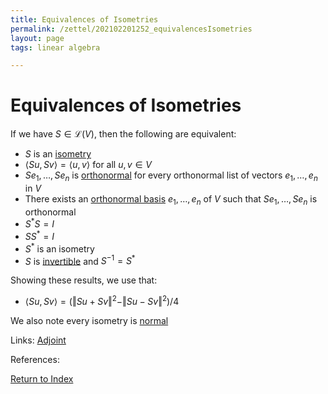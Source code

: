 ```yaml
---
title: Equivalences of Isometries 
permalink: /zettel/202102201252_equivalencesIsometries
layout: page
tags: linear algebra

---
```

# Equivalences of Isometries 

If we have $S \in \mathcal{L}(V)$, then the following are equivalent:
- $S$ is an [isometry](202102201248_isometryDefinition)
- $\langle S u , S v \rangle = \langle u , v \rangle$ for all $u, v \in V$
- $S e_1 , \ldots , S e_n$ is [orthonormal](202102142052_orthonormalDefinition) for every orthonormal list of vectors $e_1, \ldots, e_n$ in $V$
- There exists an [orthonormal basis](202102142105_orthonormalBasisDefinition) $e_1, \ldots , e_n$ of $V$ such that $S e_1 , \ldots , S e_n$ is orthonormal
- $S^* S = I$
- $SS^* = I$
- $S^*$ is an isometry
- $S$ is [invertible](202102081851_invertibleMap) and $S^{-1} = S^*$

Showing these results, we use that:
- $\langle Su, S v \rangle  = \big( \Vert S u + S v \Vert^2 - \Vert S u - S v \Vert^2 \big) / 4$

We also note every isometry is [normal](202102162200_normalOperatorDefinition)

Links: [Adjoint](202102161843_adjointDefinition)

References: 

[Return to Index](index)